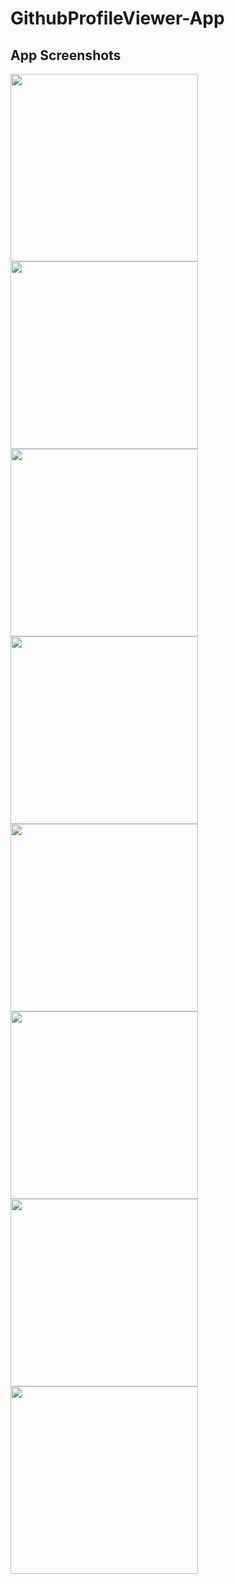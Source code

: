 # GithubProfileViewer-App


<h2> App Screenshots </h2>
<img src="https://github.com/erhansennx/GithubProfileViewer-App/assets/77855407/1d2152a1-8503-4d18-88a1-737e6335243e" width=300>
<img src="https://github.com/erhansennx/GithubProfileViewer-App/assets/77855407/8b131948-fb6b-42bd-b27a-bff00d03c9f7" width=300>
<img src="https://github.com/erhansennx/GithubProfileViewer-App/assets/77855407/d3552755-cc66-4f95-b608-59d98e2e8481" width=300>
<img src="https://github.com/erhansennx/GithubProfileViewer-App/assets/77855407/a3b299e9-4201-4083-91ff-b8d15cc898f5" width=300>
<img src="https://github.com/erhansennx/GithubProfileViewer-App/assets/77855407/f98d09ed-7525-4829-9221-45ff56b6b829" width=300>
<img src="https://github.com/erhansennx/GithubProfileViewer-App/assets/77855407/0079bb29-9401-4096-baf4-3cac9f1ace3d" width=300>
<img src="https://github.com/erhansennx/GithubProfileViewer-App/assets/77855407/4fd8a185-9357-4ddb-838a-7b9caa2ad32c" width=300>
<img src="https://github.com/erhansennx/GithubProfileViewer-App/assets/77855407/e07e2a46-5b4b-4514-aebd-d2d93ab7e5f0" width=300>
